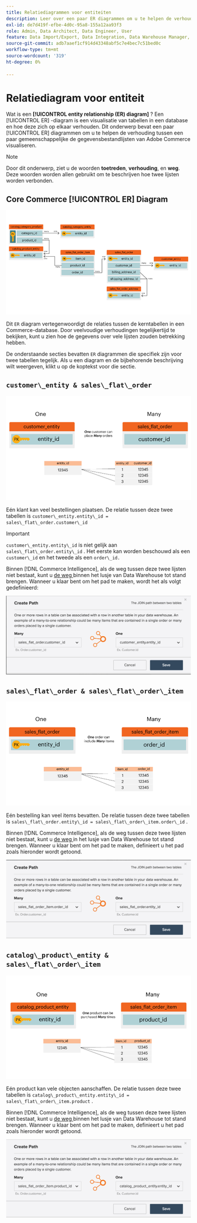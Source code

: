 ```yaml
---
title: Relatiediagrammen voor entiteiten
description: Leer over een paar ER diagrammen om u te helpen de verhouding tussen een handvol gemeenschappelijke Commerce gegevensbestandlijsten visualiseren.
exl-id: de7d419f-efbe-4d0c-95a8-155a12aa93f3
role: Admin, Data Architect, Data Engineer, User
feature: Data Import/Export, Data Integration, Data Warehouse Manager, Commerce Tables
source-git-commit: adb7aaef1cf914d43348abf5c7e4bec7c51bed0c
workflow-type: tm+mt
source-wordcount: '319'
ht-degree: 0%

---
```


# Relatiediagram voor entiteit

Wat is een **[!UICONTROL entity relationship (ER) diagram]** ? Een [!UICONTROL ER] -diagram is een visualisatie van tabellen in een database en hoe deze zich op elkaar verhouden. Dit onderwerp bevat een paar [!UICONTROL ER] diagrammen om u te helpen de verhouding tussen een paar gemeenschappelijke de gegevensbestandlijsten van Adobe Commerce visualiseren.

>[!NOTE]
>
>Door dit onderwerp, ziet u de woorden **toetreden**, **verhouding**, en **weg**. Deze woorden worden allen gebruikt om te beschrijven hoe twee lijsten worden verbonden.

## Core Commerce [!UICONTROL ER] Diagram

![ 4_DB_Chart ](../../assets/4_DB_Chart.png)

Dit `ER` diagram vertegenwoordigt de relaties tussen de kerntabellen in een Commerce-database. Door veelvoudige verhoudingen tegelijkertijd te bekijken, kunt u zien hoe de gegevens over vele lijsten zouden betrekking hebben.

De onderstaande secties bevatten `ER` diagrammen die specifiek zijn voor twee tabellen tegelijk. Als u een diagram en de bijbehorende beschrijving wilt weergeven, klikt u op de koptekst voor die sectie.

## `customer\_entity & sales\_flat\_order`

![ Één Klant Vele Orden ](../../assets/2_OneCustomerManyOrders.png)

Eén klant kan veel bestellingen plaatsen. De relatie tussen deze twee tabellen is `customer\_entity.entity\_id = sales\_flat\_order.customer\_id`

>[!IMPORTANT]
>
>`customer\_entity.entity\_id` is niet gelijk aan `sales\_flat\_order.entity\_id` . Het eerste kan worden beschouwd als een `customer\_id` en het tweede als een `order\_id.`

Binnen [!DNL Commerce Intelligence], als de weg tussen deze twee lijsten niet bestaat, kunt u [ de weg ](../data-warehouse-mgr/create-paths-calc-columns.md) binnen het lusje van Data Warehouse tot stand brengen. Wanneer u klaar bent om het pad te maken, wordt het als volgt gedefinieerd:

![](../../assets/SFO___CE_path.png)

## `sales\_flat\_order & sales\_flat\_order\_item`

![ 1_OneOrderManyItems ](../../assets/1_OneOrderManyItems.png)

Eén bestelling kan veel items bevatten. De relatie tussen deze twee tabellen is `sales\_flat\_order.entity\_id = sales\_flat\_order\_item.order\_id` .

Binnen [!DNL Commerce Intelligence], als de weg tussen deze twee lijsten niet bestaat, kunt u [ de weg ](../data-warehouse-mgr/create-paths-calc-columns.md) in het lusje van Data Warehouse tot stand brengen. Wanneer u klaar bent om het pad te maken, definieert u het pad zoals hieronder wordt getoond.

![](../../assets/SFOI___SFO_path.png)

## `catalog\_product\_entity & sales\_flat\_order\_item`

![ 3_OneProductManyTimes ](../../assets/3_OneProductManyTimes.png)

Eén product kan vele objecten aanschaffen. De relatie tussen deze twee tabellen is `catalog\_product\_entity.entity\_id = sales\_flat\_order\_item.product` .

Binnen [!DNL Commerce Intelligence], als de weg tussen deze twee lijsten niet bestaat, kunt u [ de weg ](../data-warehouse-mgr/create-paths-calc-columns.md) binnen het lusje van Data Warehouse tot stand brengen. Wanneer u klaar bent om het pad te maken, definieert u het pad zoals hieronder wordt getoond.

![](../../assets/SFOI___CPE_path.png)

